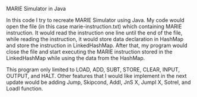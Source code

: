MARIE Simulator in Java

In this code I try to recreate MARIE Simulator using Java. My code would open the file (in this case marie-instruction.txt) which containing MARIE instruction. It would read the instruction one line until the end of the file, while reading the instruction, it would store data declaration in HashMap and store the instruction in LinkedHashMap. After that, my program would close the file and start executing the MARIE instruction stored in the LinkedHashMap while using the data from the HashMap.

This program only limited to LOAD, ADD, SUBT, STORE, CLEAR, INPUT, OUTPUT, and HALT. Other features that I would like implement in the next update would be adding Jump, Skipcond, AddI, JnS X, JumpI X, SotreI, and LoadI function.
